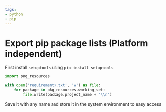 ```yaml
---
tags:
- python
- pip
---
```


# Export pip package lists (Platform independent)
First install `setuptools` using `pip install setuptools`

```python
import pkg_resources

with open('requirements.txt', 'w') as file:
    for package in pkg_resources.working_set:
        file.write(package.project_name + '\\n')
```

Save it with any name and store it in the system environment to easy access